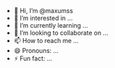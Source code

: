 - 👋 Hi, I’m @maxumss
- 👀 I’m interested in ...
- 🌱 I’m currently learning ...
- 💞️ I’m looking to collaborate on ...
- 📫 How to reach me ...
- 😄 Pronouns: ...
- ⚡ Fun fact: ...

<!---
maxumss/maxumss is a ✨ special ✨ repository because its `README.md` (this file) appears on your GitHub profile.
You can click the Preview link to take a look at your Example file showing a circle moving on screenwa
import pygame import random
# pygame setup
pygame. init()
screen = pygame.display.set_mode((1280, 720))
cLock = pygame. time.Clock()
running = True
dt = 0
fst_pos = pygame.Vector2(screen.get width() / 2, screen.get_height) / 2)
Fst_pos = pygame. Vector2(screen.get width() / 2, screen.get_height() / 2)
sec_pos - pygame. Vector2(screen.get_width() / 2, screen.get_height) / 2)
trd_pos = pygame. Vector2(screen.get_width() / 2, screen.get_height() / 2)
while running:
# poll for events
# pygame.QuIT event
means the user clicked X to close your window
for event in pygame.event.get(: if event.type == pygame. QUIT:
running = False
# fill the screen with a color to wipe away anything from last frame-
screen.fill("dark blue")
square = pygame. Surface ((40, 40))
square,fill"green")
pygame. rect. Rect (10,10 ,10 ,10)
rect = square.get_rect (center • (1280//2 , 720//2)) pygame. draw. rect (screen, colors
"green" , rect )
keys = pygame.key get_pressed()
pos = pygame.mouse.get_pos()

